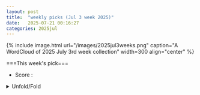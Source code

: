 ```yaml
---
layout: post
title:  "weekly picks (Jul 3 week 2025)"
date:   2025-07-21 00:16:27
categories: 2025jul
---
```


{% include image.html url="/images/2025jul3weeks.png" caption="A WordCloud of 2025 July 3rd week collection" width=300 align="center" %}




===This week's pick===


* Score : 




<details>
  <summary> Unfold/Fold </summary>
  {% capture markdowncontent %}




---
07/24

1. **[s41467-025-62081-6](https://www.nature.com/articles/s41467-025-62081-6)** Pseudochaotic many-body dynamics as a pseudorandom state generator (Nature Communications)

1. **[s41467-025-61654-9](https://www.nature.com/articles/s41467-025-61654-9)** Anisotropic phase stiffness in infinite-layer nickelates superconductors (Nature Communications)

1. **[s42005-025-02177-z](https://www.nature.com/articles/s42005-025-02177-z)** Pauli spin blockade at room temperature in double-quantum-dot tunneling through individual deep dopants in silicon (Communications Physics)

1. **[s41586-025-09323-1](https://www.nature.com/articles/s41586-025-09323-1)** Coherent spectroscopy with a single antiproton spin (Nature)


1. **[pnp2-g1g5](http://link.aps.org/doi/10.1103/pnp2-g1g5)** Entanglement Structure of Non-Gaussian States and How to Measure It (PRL)

1. **[bhr5-g71p](http://link.aps.org/doi/10.1103/bhr5-g71p)** Simulating Quantum Instruments with Projective Measurements and Quantum Postprocessing (PRL)

1. **[8mnc-x42q](http://link.aps.org/doi/10.1103/8mnc-x42q)** Effective Theory for Strongly Attractive One-Dimensional Fermions (PRL)

1. **[n9sq-8cxw](http://link.aps.org/doi/10.1103/n9sq-8cxw)** Finite-Temperature Quantum Topological Order in Three Dimensions (PRL)

1. **[25ds-9724](http://link.aps.org/doi/10.1103/25ds-9724)** Enhancing Dynamic Range of Sub-Standard-Quantum-Limit Measurements via Quantum Deamplification (PRL)

1. **[c2dh-tj4v](http://link.aps.org/doi/10.1103/c2dh-tj4v)** First Look at Quartic-in-Spin Binary Dynamics at Third Post-Minkowskian Order (PRL)

1. **[yfqr-y9ks](http://link.aps.org/doi/10.1103/yfqr-y9ks)** Dual Spectroscopy of Quantum Simulated Fermi-Hubbard Systems (PRL)

1. **[wzjx-z2h5](http://link.aps.org/doi/10.1103/wzjx-z2h5)** Lifetime-Limited and Tunable Emission from Single Charge-Stabilized Nickel Vacancy Centers in Diamond (PRL)

1. **[77dq-hxtq](http://link.aps.org/doi/10.1103/77dq-hxtq)** Three-Dimensional Helical-Rotating Plasma Structures in Beam-Generated Partially Magnetized Plasmas (PRL)

1. **[mn34-7bj5](http://link.aps.org/doi/10.1103/mn34-7bj5)** Circular-Motion Fulling-Davies-Unruh Effect in Coupled Annular Josephson Junctions (PRL)

1. **[7z4z-vlj8](http://link.aps.org/doi/10.1103/7z4z-vlj8)** Approximate Symmetries, Insulators, and Superconductivity in the Continuum-Model Description of Twisted WSe2 (PRL)

1. **[pdqz-zb8k](http://link.aps.org/doi/10.1103/pdqz-zb8k)** Microscopic Theory of Pair Density Waves in Spin-Orbit Coupled Kondo Lattice (PRL)

1. **[38ds-xjl3](http://link.aps.org/doi/10.1103/38ds-xjl3)** Microscopic Origin of Reduced Magnetic Order in a Frustrated Metal (PRL)

1. **[2tx1-v7ml](http://link.aps.org/doi/10.1103/2tx1-v7ml)** Field-Induced Magnon Decays in Dipolar Quantum Magnets (PRL)

1. **[l93v-f576](http://link.aps.org/doi/10.1103/l93v-f576)** Spin Dynamics in the Dirac U(1) Spin Liquid YbZn2GaO5 (PRL)

1. **[vzp2-6gns](http://link.aps.org/doi/10.1103/vzp2-6gns)** Deterministic Double-Zero Media and Robust Wave Manipulation Using a Phononic Weyl Semimetal (PRL)

1. **[rt4w-v9r8](http://link.aps.org/doi/10.1103/rt4w-v9r8)** Indirect Band Nature of Atomically Thin Hexagonal Boron Nitride Identified by Resonant Excitation in the Deep Ultraviolet Regime (PRL)

1. **[Physics.18.s93](http://link.aps.org/doi/10.1103/Physics.18.s93)** Trusting Quantum Links Without Trusting Quantum Devices (P)






---
07/23



1. **[s41598-025-11256-8](https://www.nature.com/articles/s41598-025-11256-8)** Proximity induced signatures of elusive Bose metal phase in topological insulator- superconductor junction (Scientific Reports)


1. **[s41598-025-12454-0](https://www.nature.com/articles/s41598-025-12454-0)** Impacts of intrinsic noise and quantum entanglement on the geometric and dynamical properties of the XXZ Heisenberg interacting spin model (Scientific Reports)


1. **[yr9d-7z8k](http://link.aps.org/doi/10.1103/yr9d-7z8k)** Scalable Parameter Design for Superconducting Quantum Circuits with Graph Neural Networks (PRL)

1. **[p88p-brnx](http://link.aps.org/doi/10.1103/p88p-brnx)** Excited-State Magnetic Properties of Carbon-like Ca14+ (PRL)

1. **[lclp-852d](http://link.aps.org/doi/10.1103/lclp-852d)** Hyperfine Rovibrational States of H3+ in a Weak External Magnetic Field (PRL)

1. **[zwhd-1k2t](http://link.aps.org/doi/10.1103/zwhd-1k2t)** Coherent and Incoherent Light Scattering by Single-Atom Wave Packets (PRL)

1. **[9759-kp38](http://link.aps.org/doi/10.1103/9759-kp38)** Competing Phases of HfO2 from Unstable Flat Phonon Bands of an Unconventional High-Symmetry Structure (PRL)

1. **[wv2n-51qg](http://link.aps.org/doi/10.1103/wv2n-51qg)** Magnetically Induced Topological Evolutions of Exceptional Points in Photonic Bands (PRL)

1. **[p4c3-t34b](http://link.aps.org/doi/10.1103/p4c3-t34b)** Enhanced Superconducting Gap in the Outer CuO2 Plane of the Trilayer Cuprate (Hg,Re)Ba2Ca2Cu3O8+δ (PRL)

1. **[tkcp-p5br](http://link.aps.org/doi/10.1103/tkcp-p5br)** Low-Rank Quantics Tensor Train Representations of Feynman Diagrams for Multiorbital Electron-Phonon Models (PRL)

1. **[bj2n-4k2w](http://link.aps.org/doi/10.1103/bj2n-4k2w)** Possible Spin-Triplet Excitonic Insulator in the Ultraquantum Limit of HfTe5 (PRL)

1. **[zk69-k6b2](http://link.aps.org/doi/10.1103/zk69-k6b2)** Odd-Parity Magnetism Driven by Antiferromagnetic Exchange (PRL)

1. **[9386-v25k](http://link.aps.org/doi/10.1103/9386-v25k)** All-Optical Magnetic Imaging Protocol to Achieve Angstrom-Scale Resolution with Spin Defects in van der Waals Materials (PRL)

1. **[tksw-5gb6](http://link.aps.org/doi/10.1103/tksw-5gb6)** Effective Markovian Dynamics Method for Solving Non-Markovian Dynamics of Stochastic Gene Expression (PRL)

1. **[kfn2-qggs](http://link.aps.org/doi/10.1103/kfn2-qggs)** Hetero-Orbital Two-Component Fractional Quantum Hall States in Bilayer Graphene (PRX)

1. **[xkwq-k2gp](http://link.aps.org/doi/10.1103/xkwq-k2gp)** Designing one-dimensional well-isolated flat bands in untwisted bilayer black phosphorus by asymmetric uniaxial strain (PRR)

1. **[fqn3-4qkv](http://link.aps.org/doi/10.1103/fqn3-4qkv)** Mechanism of the nonequilibrium phase transition in self-propelled particles with alignment (PRR)

1. **[z4z2-kj1t](http://link.aps.org/doi/10.1103/z4z2-kj1t)** Field dispersion and strong coupling of nuclear-electron spin excitation in MnCO3 (PRR)



1. **[2507.15925v1](https://arxiv.org/abs/2507.15925)** Generalized symmetry enriched criticality in (3+1)d (arXiv)

1. **[2507.15938v1](https://arxiv.org/abs/2507.15938)** Trimer superfluidity of antiparallel dipolar excitons in a bilayer heterostructure (arXiv)

1. **[2507.16026v1](https://arxiv.org/abs/2507.16026)** Stoner Transition at Finite Temperature in a 2D Isotropic Fermi Liquid (arXiv)

1. **[2507.16081v1](https://arxiv.org/abs/2507.16081)** Scanning Tunneling Microscope Tip-Induced Formation of Bi Bilayers on Bi2Te3 (arXiv)

1. **[2507.16173v1](https://arxiv.org/abs/2507.16173)** Quantum oscillation and topology change of the uncondensed Landau Fermi surface in superconducting CeCoIn5 (arXiv)

1. **[2507.16180v1](https://arxiv.org/abs/2507.16180)** Spatial filtering of interlayer exciton ground state in WSe2/MoS2 heterobilayer (arXiv)

1. **[2507.16325v1](https://arxiv.org/abs/2507.16325)** Unconventional charge density wave in Kagome metal BaFe2Al9 (arXiv)

1. **[2507.16333v1](https://arxiv.org/abs/2507.16333)** Electron doping in single crystalline BaBiO3: BaBiO3-xFx (arXiv)

1. **[2507.16352v1](https://arxiv.org/abs/2507.16352)** Long-lived Photoluminescence of Photostable One-dimensional Picoperovskites (arXiv)

1. **[2507.16445v1](https://arxiv.org/abs/2507.16445)** Miniaturized and robust tunable monochromatic magneto-optical platform for pulsed magnetic fields (arXiv)

1. **[2507.16453v1](https://arxiv.org/abs/2507.16453)** Exciton photoemission from a ground state of a solid Ta2Pd3Te5 (arXiv)

1. **[2507.16523v1](https://arxiv.org/abs/2507.16523)** "Odd" Toric Code in a tilted field: Higgs-confinement multicriticality, spontaneous self-duality symmetry breaking, and valence bond solids (arXiv)

1. **[2507.16525v1](https://arxiv.org/abs/2507.16525)** Flat-band thermodynamics reveals enhanced performance across Otto, Carnot, and Stirling cycles (arXiv)

1. **[2507.16558v1](https://arxiv.org/abs/2507.16558)** Thermal Hall transport in Kitaev spin liquids (arXiv)

1. **[2507.16619v1](https://arxiv.org/abs/2507.16619)** Two-Stage Ordering and Elastocaloric Effect in TmVO4 (arXiv)

1. **[2507.16643v1](https://arxiv.org/abs/2507.16643)** Asymmetric trions in monolayer transition metal dichalcogenides (arXiv)

1. **[2507.16673v1](https://arxiv.org/abs/2507.16673)** Non-Local Correlation Effects in DC and Optical Conductivity of the Hubbard Model (arXiv)

1. **[2507.16688v1](https://arxiv.org/abs/2507.16688)** Enhancing far-field thermal radiation by Floquet engineering (arXiv)

1. **[2507.16709v1](https://arxiv.org/abs/2507.16709)** Dwell-Time Model Simulation Assistance for Advancing Iron 3D Nano-Printing of Via Focused Electron Beam Induced Deposition (arXiv)

1. **[2507.16758v1](https://arxiv.org/abs/2507.16758)** Atomic-scale Frustrated Josephson Coupling and Multi-condensate Visualization in FeSe (arXiv)

1. **[2507.15941v1](https://arxiv.org/abs/2507.15941)** Systematic Improvement of Hamiltonian Truncation Effective Theory (arXiv)

1. **[2507.15950v1](https://arxiv.org/abs/2507.15950)** Topological control of quantum speed limits (arXiv)

1. **[2507.15957v1](https://arxiv.org/abs/2507.15957)** Mass-gap description of heavy impurities in Fermi gases (arXiv)

1. **[2507.16042v1](https://arxiv.org/abs/2507.16042)** Beyond fragmented dopant dynamics in quantum spin lattices: Robust localization and sub-diffusion (arXiv)

1. **[2507.16475v1](https://arxiv.org/abs/2507.16475)** On two-dimensional tensor network group symmetries (arXiv)

1. **[2507.16528v1](https://arxiv.org/abs/2507.16528)** Revisiting boundary-driven method for transport: Finite-size effects and the role of system-bath coupling (arXiv)

1. **[2507.16578v1](https://arxiv.org/abs/2507.16578)** Ultrastable, low-error dynamic polarization encoding of deterministically generated single photons (arXiv)

1. **[2507.16698v1](https://arxiv.org/abs/2507.16698)** Unidirectional perfect absorption induced by chiral coupling in spin-momentum locked waveguide magnonics (arXiv)

1. **[2507.16706v1](https://arxiv.org/abs/2507.16706)** Wrinkle Mediated Phase Transitions in In2Se3 (arXiv)






---
07/22


1. **[wphs-1kfd](http://link.aps.org/doi/10.1103/wphs-1kfd)** Phase Transitions in an Expanding Medium: Hot Remnants (PRL)

1. **[gy6f-4cs9](http://link.aps.org/doi/10.1103/gy6f-4cs9)** Double Spin Resonance for Traceable Ultrasensitive Atomic Spin Sensor (PRL)

1. **[s27c-kmfs](http://link.aps.org/doi/10.1103/s27c-kmfs)** Intervalley Coherent Order in Rhombohedral Tetralayer Graphene on MoS2 (PRL)

1. **[z8wj-f384](http://link.aps.org/doi/10.1103/z8wj-f384)** Disorder-Induced Slow Relaxation of Phonon Polarization (PRL)

1. **[kd73-93cg](http://link.aps.org/doi/10.1103/kd73-93cg)** Linear Scaling Causal Discovery from High-Dimensional Time Series by Dynamical Community Detection (PRL)

1. **[Physics.18.135](http://link.aps.org/doi/10.1103/Physics.18.135)** Testing Quantum Theory in Curved Spacetime (Physics)

1. **[6yl6-fr8b](http://link.aps.org/doi/10.1103/6yl6-fr8b)** Mathematical crystal chemistry II: Random search for ionic crystals and analysis on oxide crystals registered in ICSD (PRR)



1. **[2507.14281v1](https://arxiv.org/abs/2507.14281)** High-T_rm c AgxBC and CuxBC superconductors accessible via topochemical reactions (arXiv)

1. **[2507.14357v1](https://arxiv.org/abs/2507.14357)** Supercurrent tuning of the Josephson coupling energy (arXiv)

1. **[2507.14364v1](https://arxiv.org/abs/2507.14364)** Chiral-induced circularly polarized light emission from a single-molecule junction (arXiv)

1. **[2507.14365v1](https://arxiv.org/abs/2507.14365)** Dynamic annihilation pathways of magnetic skyrmions (arXiv)

1. **[2507.14435v1](https://arxiv.org/abs/2507.14435)** Critical angles and one-dimensional moire physics in twisted rectangular lattices (arXiv)

1. **[2507.14466v1](https://arxiv.org/abs/2507.14466)** A new collective mode in an iron-based superconductor with electronic nematicity (arXiv)

1. **[2507.14476v1](https://arxiv.org/abs/2507.14476)** Light-Induced Giant Enhancement of the Nonlinear Hall Effect in Two-Dimensional Electron Gases at KTaO3 (111) Interfaces (arXiv)

1. **[2507.14540v1](https://arxiv.org/abs/2507.14540)** The Anisotropy of Thermal Activation Energy of 2H-NbS2 (arXiv)

1. **[2507.14598v1](https://arxiv.org/abs/2507.14598)** Spin orientation -- a subtle interplay between strain and multipole Coulomb interactions (arXiv)

1. **[2507.14618v1](https://arxiv.org/abs/2507.14618)** Floquet composite Dirac semimetals (arXiv)

1. **[2507.14671v1](https://arxiv.org/abs/2507.14671)** Superconducting order parameter manifested in quasicrystals (arXiv)

1. **[2507.14732v1](https://arxiv.org/abs/2507.14732)** Spiral renormalization group flow and universal entanglement spectrum of the non-Hermitian 5-state Potts model (arXiv)

1. **[2507.14754v1](https://arxiv.org/abs/2507.14754)** Fluctuation-induced Hall-like lateral forces in a chiral-gain environment (arXiv)

1. **[2507.14763v1](https://arxiv.org/abs/2507.14763)** Enhanced phonon-drag by nanoscale design of homoepitaxial beta-Ga2O3 (arXiv)

1. **[2507.14890v1](https://arxiv.org/abs/2507.14890)** Probing the band structure of the strongly correlated antiferromagnet NiPS3 across its phase transition (arXiv)

1. **[2507.14977v1](https://arxiv.org/abs/2507.14977)** Potential barriers are nearly-ideal quantum thermoelectrics at finite power output (arXiv)

1. **[2507.14996v1](https://arxiv.org/abs/2507.14996)** Lifshitz Quantum Mechanics and Anisotropic Josephson Junction (arXiv)

1. **[2507.15011v1](https://arxiv.org/abs/2507.15011)** Quantum Capacitance and Electronic Properties of a Hexagonal Boron Nitride based FET Gas Sensor (arXiv)

1. **[2507.15068v1](https://arxiv.org/abs/2507.15068)** General scaling behavior of superconductors (arXiv)

1. **[2507.15170v1](https://arxiv.org/abs/2507.15170)** Revisiting the magnetic ground states of RECo5 permanent magnets (arXiv)

1. **[2507.15366v1](https://arxiv.org/abs/2507.15366)** Elucidating the origin of long-range ferromagnetic order in Fe3GeTe2 by low-energy magnon excitation studies (arXiv)

1. **[2507.15451v1](https://arxiv.org/abs/2507.15451)** Z2 topological trion insulator (arXiv)

1. **[2507.15510v1](https://arxiv.org/abs/2507.15510)** Magnetic Phase Diagrams of Antiferromagnet DyB12 with Jahn-Teller Lattice Instability and Electron Phase Separation (arXiv)

1. **[2507.15527v1](https://arxiv.org/abs/2507.15527)** Spin-orbit crossover and the origin of magnetic torque in kagome metals (arXiv)

1. **[2507.15531v1](https://arxiv.org/abs/2507.15531)** Skyrmion Hall effect and shape deformation of current-driven bilayer skyrmions in synthetic antiferromagnets (arXiv)

1. **[2507.15547v1](https://arxiv.org/abs/2507.15547)** Towards Understanding Prolate 4f Monomers: Numerical Predictions and Experimental Validation of Electronic Properties and Slow Relaxation in a Muffin-shaped Er^III Complex (arXiv)

1. **[2507.15554v1](https://arxiv.org/abs/2507.15554)** Interplay of Zeeman Splitting and Tunnel Coupling in Coherent Spin Qubit Shuttling (arXiv)

1. **[2507.15565v1](https://arxiv.org/abs/2507.15565)** Discrete time crystal and perfect many-body tunneling in a periodically driven Heisenberg spin chain (arXiv)

1. **[2507.15647v1](https://arxiv.org/abs/2507.15647)** Layer-selective Cooper pairing in an alternately stacked transition metal dichalcogenide (arXiv)

1. **[2507.15668v1](https://arxiv.org/abs/2507.15668)** Interaction-induced nematic Dirac semimetal from quadratic band touching: A constrained-path quantum Monte Carlo study (arXiv)

1. **[2507.15792v1](https://arxiv.org/abs/2507.15792)** Enhanced Superconductivity and Vortex Dynamics in One-Dimensional TaS2 Nanowires (arXiv)

1. **[2507.15853v1](https://arxiv.org/abs/2507.15853)** Optimized Fabrication Procedure for High-Quality Graphene-based Moire Superlattice Devices (arXiv)

1. **[2507.12886v1](https://arxiv.org/abs/2507.12886)** Disordered purification phase transition in hybrid random circuits (arXiv)

1. **[2507.14292v1](https://arxiv.org/abs/2507.14292)** Interplay of orbital and spin magnetization in trigonal tellurium (arXiv)

1. **[2507.14416v1](https://arxiv.org/abs/2507.14416)** Phonon density of states of magnetite (\ce{Fe3O4}) nanoparticles via molecular dynamics simulations (arXiv)

1. **[2507.14493v1](https://arxiv.org/abs/2507.14493)** Tunable exchange bias in Y3Fe5O12 film on Gd3Ga5O12 (arXiv)

1. **[2507.14523v1](https://arxiv.org/abs/2507.14523)** Anisotropic Anderson localization in higher-dimensional nonreciprocal lattices (arXiv)

1. **[2507.14709v1](https://arxiv.org/abs/2507.14709)** Temperature Dependent Mechanical and Structural Properties of Uniaxially Strained Planar Graphene (arXiv)

1. **[2507.14710v1](https://arxiv.org/abs/2507.14710)** Anomalous temperature dependence of local magnetic fields in altermagnetic MnTe (arXiv)

1. **[2507.14868v1](https://arxiv.org/abs/2507.14868)** Interference and short-range correlation in fermionic Hubbard gases (arXiv)

1. **[2507.14895v1](https://arxiv.org/abs/2507.14895)** Granovskii-Zhedanov Scar of XYZ Spin-chain: Modern Algebraic Perspectives and Realization in Higher Dimensional Lattices (arXiv)

1. **[2507.14923v1](https://arxiv.org/abs/2507.14923)** Model of dark current in silicon-based barrier impurity band infrared detector devices (arXiv)

1. **[2507.15023v1](https://arxiv.org/abs/2507.15023)** Sustained Amplification of Coherent Spin Waves by Parametric Pumping with Surface Acoustic Waves (arXiv)

1. **[2507.15052v1](https://arxiv.org/abs/2507.15052)** Anomalous Power Factor Enhancement and Local Structural Transition in Ni-Doped TiCoSb (arXiv)

1. **[2507.15056v1](https://arxiv.org/abs/2507.15056)** Transversal non-Clifford gates on qLDPC codes breaking the \sqrt N distance barrier and quantum-inspired geometry with Z2 systolic freedom (arXiv)

1. **[2507.15327v1](https://arxiv.org/abs/2507.15327)** Giant Resonance Raman Scattering via Anisotropic Excitons in ReS2 (arXiv)

1. **[2507.15384v1](https://arxiv.org/abs/2507.15384)** Anatomy of Non-Hermitian Dynamical Quantum Phase Transitions (arXiv)

1. **[2507.15429v1](https://arxiv.org/abs/2507.15429)** Anomalous charge density wave in two-dimensional altermagnet WO (arXiv)

1. **[2507.15466v1](https://arxiv.org/abs/2507.15466)** 't Hooft Anomalies and Defect Conformal Manifolds: Topological Signatures from Modulated Effective Actions (arXiv)

1. **[2507.15760v1](https://arxiv.org/abs/2507.15760)** Fourier Plane Tomographic Spectroscopy Reveals Orientation-Dependent Multipolar Plasmon Modes in Micrometer-Scale Janus Particles (arXiv)

1. **[2507.15817v1](https://arxiv.org/abs/2507.15817)** Charge density wave in intermetallic oxides R5Pb3O (R = La and Ce) (arXiv)

1. **[2507.15838v1](https://arxiv.org/abs/2507.15838)** Electron-Transfer and Exchange-Interaction Model of the Ligand Hyperfine Structure of Alkylated Iron-Sulfur Clusters (arXiv)





---
07/21

1. **[s41467-025-61735-9](https://www.nature.com/articles/s41467-025-61735-9)** Theoretical framework for confined ion transport in two-dimensional nanochannels (Nature Communications)



1. **[2507.13418v1](https://arxiv.org/abs/2507.13418)** The Hofstadter Butterfly: Bridging Condensed Matter, Topology, and Number Theory (arXiv)

1. **[2507.13513v1](https://arxiv.org/abs/2507.13513)** Lattice-charge coupling in a trilayer nickelate with intertwined density wave order (arXiv)

1. **[2507.13536v1](https://arxiv.org/abs/2507.13536)** High-performance amorphous superconducting rhenium films by e-beam evaporation (arXiv)

1. **[2507.13606v1](https://arxiv.org/abs/2507.13606)** Magnon-induced topological phases (arXiv)

1. **[2507.13688v1](https://arxiv.org/abs/2507.13688)** Topological Majorana flat bands in the Kitaev model on a Bishamon-kikko lattice (arXiv)

1. **[2507.13694v1](https://arxiv.org/abs/2507.13694)** Strain-Engineered Electronic Structure and Superconductivity in La3Ni2O7 Thin Films (arXiv)

1. **[2507.13699v1](https://arxiv.org/abs/2507.13699)** Spin-Electric Control of Individual Molecules on Surfaces (arXiv)

1. **[2507.13714v1](https://arxiv.org/abs/2507.13714)** Enhancing Coherence with a Clock Transition and Dynamical Decoupling in the Cr7Mn Molecular Nanomagnet (arXiv)

1. **[2507.13760v1](https://arxiv.org/abs/2507.13760)** Investigation of competing magnetic orders and the associated spin-phonon coupling effect in quasi-2D Cr1+xTe2 (x = 0.22) single crystal (arXiv)

1. **[2507.13781v1](https://arxiv.org/abs/2507.13781)** Resonant two-qubit gates for fermionic simulations with spin qubits (arXiv)

1. **[2507.13796v1](https://arxiv.org/abs/2507.13796)** Intraband circular photogalvanic effect in Weyl semimetals (arXiv)

1. **[2507.13816v1](https://arxiv.org/abs/2507.13816)** Resonant Photoluminescence of Quantum Incompressible Liquids (arXiv)

1. **[2507.13838v1](https://arxiv.org/abs/2507.13838)** Tuning the Surface States of Fe3O4 Nanoparticles for Enhanced Magnetic Anisotropy and Induction Efficacy (arXiv)

1. **[2507.13843v1](https://arxiv.org/abs/2507.13843)** Sizable superconducting gap and anisotropic chiral topological superconductivity in the Weyl semimetal PtBi2 (arXiv)

1. **[2507.13877v1](https://arxiv.org/abs/2507.13877)** Exact ground state on the 3D analogue of the Shastry-Sutherland model (arXiv)

1. **[2507.13962v1](https://arxiv.org/abs/2507.13962)** Alignment behavior of 2D diopsides (d-silicates) under the influence of an AC electric field (arXiv)

1. **[2507.13967v1](https://arxiv.org/abs/2507.13967)** Excitonic Insulator and the Extended Falicov--Kimball Model Away from Half-Filling (arXiv)

1. **[2507.14028v1](https://arxiv.org/abs/2507.14028)** Density Matrix Geometry and Sum Rules (arXiv)

1. **[2507.14065v1](https://arxiv.org/abs/2507.14065)** Predicting interface and spin states in armchair graphene nanoribbon junctions (arXiv)

1. **[2507.14074v1](https://arxiv.org/abs/2507.14074)** Emergent topology by Landau level mixing in quantum Hall-superconductor nanostructures (arXiv)

1. **[2507.14108v1](https://arxiv.org/abs/2507.14108)** Fast charge noise sensing using a spectator valley state in a singlet-triplet qubit (arXiv)

1. **[2507.13427v1](https://arxiv.org/abs/2507.13427)** Two-photon coupling via Josephson element II: Interaction renormalizations and cross-Kerr coupling (arXiv)

1. **[2507.13437v1](https://arxiv.org/abs/2507.13437)** Free Fermion Dynamics with Measurements: Topological Classification and Adaptive Preparation of Topological States (arXiv)

1. **[2507.13444v1](https://arxiv.org/abs/2507.13444)** Emergent cavity-QED dynamics along the edge of a photonic lattice (arXiv)

1. **[2507.13496v1](https://arxiv.org/abs/2507.13496)** Growing Sparse Quantum Codes from a Seed (arXiv)

1. **[2507.13784v1](https://arxiv.org/abs/2507.13784)** Room-Temperature Surface Exciton Polaritons in Colloidal J-Aggregate Flakes (arXiv)

1. **[2507.13840v1](https://arxiv.org/abs/2507.13840)** Quantifying mixed-state entanglement via partial transpose and realignment moments (arXiv)

1. **[2507.13862v1](https://arxiv.org/abs/2507.13862)** Role of quantum state texture in probing resource theories and quantum phase transition (arXiv)

1. **[2507.14092v1](https://arxiv.org/abs/2507.14092)** Ex Situ Fabrication of Superconducting Nanostructures for Low-Temperature STM (arXiv)

1. **[2507.14135v1](https://arxiv.org/abs/2507.14135)** Do mixed states exhibit deep thermalisation? (arXiv)





  {% endcapture %}
  {{ markdowncontent | markdownify }}
 </details>

<style>
  details {
    margin: 10px 0;
  }
  summary {
    cursor: pointer;
  }
</style>
